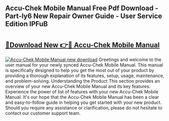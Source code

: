 ## Accu-Chek Mobile Manual Free Pdf Download - Part-ly6 New Repair Owner Guide - User Service Edition IPFuB

# <h2><a href="http://cf24618.oget.top/?id=Accu-Chek+Mobile+Manual">🔗Download New 👉🔴 Accu-Chek Mobile Manual</a></h2>

[![Accu-Chek Mobile Manual new download](https://i.imgur.com/5g1atiW.png)](http://cf24618.oget.top/?id=Accu-Chek+Mobile+Manual)
Greetings and welcome to the user manual for your newly synced Accu-Chek Mobile Manual. This manual is specifically designed to help you get the most out of your product by providing a thorough explanation of its features, setup, usage, maintenance, and problem-solving. Understanding the Product This section provides an overview of your new Accu-Chek Mobile Manual and its key features. Experience the power of list of features with your new Accu-Chek Mobile Manual. It's our hope that the Accu-Chek Mobile Manual has been a clear and easy-to-follow guide in helping you get started with your new product. Should you require any assistance or clarification, please do not hesitate to contact our customer support team.
